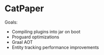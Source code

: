 # CatPaper

Goals:
* Compiling plugins into jar on boot
* Proguard optimizations
* Graal AOT
* Entity tracking performance improvements
